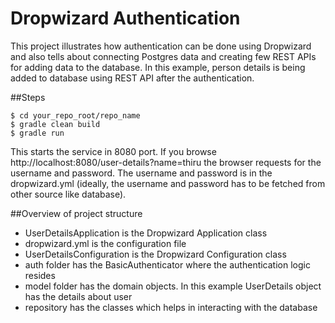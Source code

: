 # Dropwizard Authentication
This project illustrates how authentication can be done using Dropwizard and also tells about connecting Postgres data and creating few REST APIs for adding data to the database. In this example, person details is being added to database using REST API after the authentication.

##Steps
```
$ cd your_repo_root/repo_name
$ gradle clean build
$ gradle run
```

This starts the service in 8080 port. If you browse http://localhost:8080/user-details?name=thiru the browser requests for the username and password. The username and password is in the dropwizard.yml (ideally, the username and password has to be fetched from other source like database). 

##Overview of project structure
* UserDetailsApplication is the Dropwizard Application class
* dropwizard.yml is the configuration file
* UserDetailsConfiguration is the Dropwizard Configuration class
* auth folder has the BasicAuthenticator where the authentication logic resides
* model folder has the domain objects. In this example UserDetails object has the details about user
* repository has the classes which helps in interacting with the database
